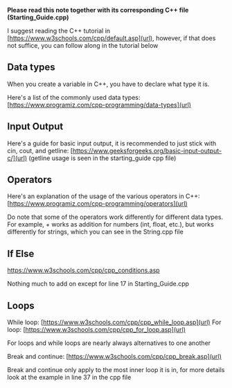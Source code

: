 __Please read this note together with its corresponding C++ file (Starting_Guide.cpp)__

I suggest reading the C++ tutorial in [https://www.w3schools.com/cpp/default.asp](url), however, if that does not suffice, you can follow along in the tutorial below

## Data types

When you create a variable in C++, you have to declare what type it is.

Here's a list of the commonly used data types: [https://www.programiz.com/cpp-programming/data-types](url)

## Input Output

Here's a guide for basic input output, it is recommended to just stick with cin, cout, and getline: [https://www.geeksforgeeks.org/basic-input-output-c/](url) (getline usage is seen in the starting_guide cpp file)
## Operators

Here's an explanation of the usage of the various operators in C++: [https://www.programiz.com/cpp-programming/operators](url)

Do note that some of the operators work differently for different data types. For example, + works as addition for numbers (int, float, etc.), but works differently for strings, which you can see in the String.cpp file

## If Else

https://www.w3schools.com/cpp/cpp_conditions.asp

Nothing much to add on except for line 17 in Starting_Guide.cpp

## Loops

While loop: [https://www.w3schools.com/cpp/cpp_while_loop.asp](url)
For loop: [https://www.w3schools.com/cpp/cpp_for_loop.asp](url)

For loops and while loops are nearly always alternatives to one another

Break and continue: [https://www.w3schools.com/cpp/cpp_break.asp](url)

Break and continue only apply to the most inner loop it is in, for more details look at the example in line 37 in the cpp file

